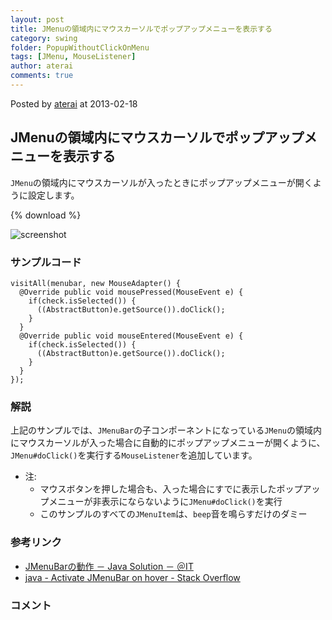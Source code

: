 ```yaml
---
layout: post
title: JMenuの領域内にマウスカーソルでポップアップメニューを表示する
category: swing
folder: PopupWithoutClickOnMenu
tags: [JMenu, MouseListener]
author: aterai
comments: true
---
```


Posted by [aterai](http://terai.xrea.jp/aterai.html) at 2013-02-18

## JMenuの領域内にマウスカーソルでポップアップメニューを表示する
`JMenu`の領域内にマウスカーソルが入ったときにポップアップメニューが開くように設定します。

{% download %}

![screenshot](https://lh3.googleusercontent.com/-shu8CDTfLvg/USCnbrWYstI/AAAAAAAABd0/qODgUmweras/s800/PopupWithoutClickOnMenu.png)

### サンプルコード
<pre class="prettyprint"><code>visitAll(menubar, new MouseAdapter() {
  @Override public void mousePressed(MouseEvent e) {
    if(check.isSelected()) {
      ((AbstractButton)e.getSource()).doClick();
    }
  }
  @Override public void mouseEntered(MouseEvent e) {
    if(check.isSelected()) {
      ((AbstractButton)e.getSource()).doClick();
    }
  }
});
</code></pre>

### 解説
上記のサンプルでは、`JMenuBar`の子コンポーネントになっている`JMenu`の領域内にマウスカーソルが入った場合に自動的にポップアップメニューが開くように、`JMenu#doClick()`を実行する`MouseListener`を追加しています。

- 注:
    - マウスボタンを押した場合も、入った場合にすでに表示したポップアップメニューが非表示にならないように`JMenu#doClick()`を実行
    - このサンプルのすべての`JMenuItem`は、`beep`音を鳴らすだけのダミー

<!-- dummy comment line for breaking list -->

### 参考リンク
- [JMenuBarの動作 － Java Solution － ＠IT](http://www.atmarkit.co.jp/bbs/phpBB/viewtopic.php?topic=9327&forum=12)
- [java - Activate JMenuBar on hover - Stack Overflow](http://stackoverflow.com/questions/12125402/activate-jmenubar-on-hover)

<!-- dummy comment line for breaking list -->

### コメント
